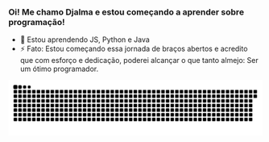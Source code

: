 ### Oi! Me chamo Djalma e estou começando a aprender sobre programação!

 
- 🌱 Estou aprendendo JS, Python e Java
- ⚡ Fato: Estou começando essa jornada de braços abertos e acredito que com esforço e dedicação, poderei alcançar o que tanto almejo: Ser um ótimo programador.

 ![Snake animation](https://github.com/DjalmaXavier/DjalmaXavier/blob/output/github-contribution-grid-snake.svg)
